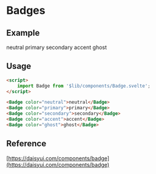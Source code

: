 <script>
    import { Badge } from 'relicjs/components';
</script>

# Badges

## Example

<div class="space-y-3">
    <div class="space-x-2">
        <Badge color="neutral">neutral</Badge>
        <Badge color="primary">primary</Badge>
        <Badge color="secondary">secondary</Badge>
        <Badge color="accent">accent</Badge>
        <Badge color="ghost">ghost</Badge>
    </div>
</div>

## Usage

```html
<script>
    import Badge from '$lib/components/Badge.svelte';
</script>

<Badge color="neutral">neutral</Badge>
<Badge color="primary">primary</Badge>
<Badge color="secondary">secondary</Badge>
<Badge color="accent">accent</Badge>
<Badge color="ghost">ghost</Badge>
```

## Reference

[https://daisyui.com/components/badge](https://daisyui.com/components/badge)
